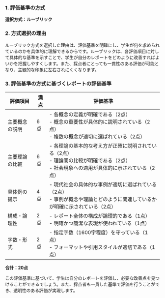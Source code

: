 ### 1. 評価基準の方式
**選択方式：ルーブリック**

### 2. 方式選択の理由
ルーブリック方式を選択した理由は、評価基準を明確にし、学生が何を求められているのかを具体的に理解できるからです。ルーブリックは、各評価項目に対して具体的な基準を示すことで、学生が自分のレポートをどのように改善すればよいかを把握しやすくします。また、採点者にとっても一貫性のある評価が可能となり、主観的な印象に左右されにくくなります。

### 3. 評価基準の方式に基づくレポートの評価基準

| 評価項目                     | 満点 | 評価基準                                                                                     |
|------------------------------|------|----------------------------------------------------------------------------------------------|
| 主要概念の説明               | 6点  | - 各概念の定義が明確である（2点）<br>- 概念の重要性が具体的に説明されている（2点）<br>- 複数の概念が適切に選ばれている（2点） |
| 主要理論の比較               | 6点  | - 各理論の基本的な考え方が正確に説明されている（2点）<br>- 理論間の比較が明確である（2点）<br>- 社会現象への適用が具体的に示されている（2点） |
| 具体例の提示                 | 4点  | - 現代社会の具体的な事例が適切に選ばれている（2点）<br>- 事例が概念や理論とどのように関連しているかが明確に示されている（2点） |
| 構成・論理性                 | 2点  | - レポート全体の構成が論理的である（1点）<br>- 明確かつ簡潔な表現が使われている（1点）                                           |
| 字数・形式                   | 2点  | - 指定字数（1600字程度）を守っている（1点）<br>- フォーマットや引用スタイルが適切である（1点）                                   |

**合計：20点** 

この評価基準に基づいて、学生は自分のレポートを評価し、必要な改善点を見つけることができるでしょう。また、採点者も一貫した基準で評価を行うことができ、透明性のある評価が実現します。